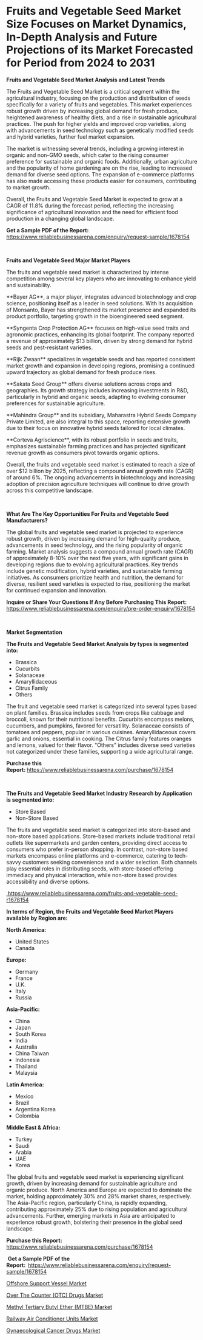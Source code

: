 <p><h1>Fruits and Vegetable Seed Market Size Focuses on Market Dynamics, In-Depth Analysis and Future Projections of its Market Forecasted for Period from 2024 to 2031</h1></p><p><strong>Fruits and Vegetable Seed Market Analysis and Latest Trends</strong></p>
<p><p>The Fruits and Vegetable Seed Market is a critical segment within the agricultural industry, focusing on the production and distribution of seeds specifically for a variety of fruits and vegetables. This market experiences robust growth driven by increasing global demand for fresh produce, heightened awareness of healthy diets, and a rise in sustainable agricultural practices. The push for higher yields and improved crop varieties, along with advancements in seed technology such as genetically modified seeds and hybrid varieties, further fuel market expansion.</p><p>The market is witnessing several trends, including a growing interest in organic and non-GMO seeds, which cater to the rising consumer preference for sustainable and organic foods. Additionally, urban agriculture and the popularity of home gardening are on the rise, leading to increased demand for diverse seed options. The expansion of e-commerce platforms has also made accessing these products easier for consumers, contributing to market growth.</p><p>Overall, the Fruits and Vegetable Seed Market is expected to grow at a CAGR of 11.8% during the forecast period, reflecting the increasing significance of agricultural innovation and the need for efficient food production in a changing global landscape.</p></p>
<p><strong>Get a Sample PDF of the Report:&nbsp;</strong> <a href="https://www.reliablebusinessarena.com/enquiry/request-sample/1678154?utm_campaign=1337&utm_medium=2&utm_source=Github&utm_content=ia&utm_term=14102024&utm_id=fruits-and-vegetable-seed">https://www.reliablebusinessarena.com/enquiry/request-sample/1678154</a></p>
<p>&nbsp;</p>
<p><strong>Fruits and Vegetable Seed Major Market Players</strong></p>
<p><p>The fruits and vegetable seed market is characterized by intense competition among several key players who are innovating to enhance yield and sustainability. </p><p>**Bayer AG**, a major player, integrates advanced biotechnology and crop science, positioning itself as a leader in seed solutions. With its acquisition of Monsanto, Bayer has strengthened its market presence and expanded its product portfolio, targeting growth in the bioengineered seed segment.</p><p>**Syngenta Crop Protection AG** focuses on high-value seed traits and agronomic practices, enhancing its global footprint. The company reported a revenue of approximately $13 billion, driven by strong demand for hybrid seeds and pest-resistant varieties.</p><p>**Rijk Zwaan** specializes in vegetable seeds and has reported consistent market growth and expansion in developing regions, promising a continued upward trajectory as global demand for fresh produce rises.</p><p>**Sakata Seed Group** offers diverse solutions across crops and geographies. Its growth strategy includes increasing investments in R&D, particularly in hybrid and organic seeds, adapting to evolving consumer preferences for sustainable agriculture.</p><p>**Mahindra Group** and its subsidiary, Maharastra Hybrid Seeds Company Private Limited, are also integral to this space, reporting extensive growth due to their focus on innovative hybrid seeds tailored for local climates.</p><p>**Corteva Agriscience**, with its robust portfolio in seeds and traits, emphasizes sustainable farming practices and has projected significant revenue growth as consumers pivot towards organic options. </p><p>Overall, the fruits and vegetable seed market is estimated to reach a size of over $12 billion by 2025, reflecting a compound annual growth rate (CAGR) of around 6%. The ongoing advancements in biotechnology and increasing adoption of precision agriculture techniques will continue to drive growth across this competitive landscape.</p></p>
<p>&nbsp;</p>
<p><strong>What Are The Key Opportunities For Fruits and Vegetable Seed Manufacturers?</strong></p>
<p><p>The global fruits and vegetable seed market is projected to experience robust growth, driven by increasing demand for high-quality produce, advancements in seed technology, and the rising popularity of organic farming. Market analysis suggests a compound annual growth rate (CAGR) of approximately 8-10% over the next five years, with significant gains in developing regions due to evolving agricultural practices. Key trends include genetic modification, hybrid varieties, and sustainable farming initiatives. As consumers prioritize health and nutrition, the demand for diverse, resilient seed varieties is expected to rise, positioning the market for continued expansion and innovation.</p></p>
<p><strong>Inquire or Share Your Questions If Any Before Purchasing This Report:</strong> <a href="https://www.reliablebusinessarena.com/enquiry/pre-order-enquiry/1678154?utm_campaign=1337&utm_medium=2&utm_source=Github&utm_content=ia&utm_term=14102024&utm_id=fruits-and-vegetable-seed">https://www.reliablebusinessarena.com/enquiry/pre-order-enquiry/1678154</a></p>
<p>&nbsp;</p>
<p><strong>Market Segmentation</strong></p>
<p><strong>The Fruits and Vegetable Seed Market Analysis by types is segmented into:</strong></p>
<p><ul><li>Brassica</li><li>Cucurbits</li><li>Solanaceae</li><li>Amaryllidaceous</li><li>Citrus Family</li><li>Others</li></ul></p>
<p><p>The fruit and vegetable seed market is categorized into several types based on plant families. Brassica includes seeds from crops like cabbage and broccoli, known for their nutritional benefits. Cucurbits encompass melons, cucumbers, and pumpkins, favored for versatility. Solanaceae consists of tomatoes and peppers, popular in various cuisines. Amaryllidaceous covers garlic and onions, essential in cooking. The Citrus family features oranges and lemons, valued for their flavor. "Others" includes diverse seed varieties not categorized under these families, supporting a wide agricultural range.</p></p>
<p><strong>Purchase this Report:&nbsp;</strong><a href="https://www.reliablebusinessarena.com/purchase/1678154?utm_campaign=1337&utm_medium=2&utm_source=Github&utm_content=ia&utm_term=14102024&utm_id=fruits-and-vegetable-seed">https://www.reliablebusinessarena.com/purchase/1678154</a></p>
<p>&nbsp;</p>
<p><strong>The Fruits and Vegetable Seed Market Industry Research by Application is segmented into:</strong></p>
<p><ul><li>Store Based</li><li>Non-Store Based</li></ul></p>
<p><p>The fruits and vegetable seed market is categorized into store-based and non-store based applications. Store-based markets include traditional retail outlets like supermarkets and garden centers, providing direct access to consumers who prefer in-person shopping. In contrast, non-store based markets encompass online platforms and e-commerce, catering to tech-savvy customers seeking convenience and a wider selection. Both channels play essential roles in distributing seeds, with store-based offering immediacy and physical interaction, while non-store based provides accessibility and diverse options.</p></p>
<p><a href="https://www.reliablebusinessarena.com/fruits-and-vegetable-seed-r1678154?utm_campaign=1337&utm_medium=2&utm_source=Github&utm_content=ia&utm_term=14102024&utm_id=fruits-and-vegetable-seed">&nbsp;https://www.reliablebusinessarena.com/fruits-and-vegetable-seed-r1678154</a></p>
<p><strong>In terms of Region, the Fruits and Vegetable Seed Market Players available by Region are:</strong></p>
<p>
    <p> <strong> North America: </strong>
        <ul>
            <li>United States</li>
            <li>Canada</li>
        </ul>
        </p> 
    <p> <strong> Europe: </strong>
        <ul>
            <li>Germany</li>
            <li>France</li>
            <li>U.K.</li>
            <li>Italy</li>
            <li>Russia</li>
        </ul>
        </p> 
    <p> <strong> Asia-Pacific: </strong>
        <ul>
            <li>China</li>
            <li>Japan</li>
            <li>South Korea</li>
            <li>India</li>
            <li>Australia</li>
            <li>China Taiwan</li>
            <li>Indonesia</li>
            <li>Thailand</li>
            <li>Malaysia</li>
        </ul>
        </p> 
    <p> <strong> Latin America: </strong>
        <ul>
            <li>Mexico</li>
            <li>Brazil</li>
            <li>Argentina Korea</li>
            <li>Colombia</li>
        </ul>
        </p> 
    <p> <strong> Middle East & Africa: </strong>
        <ul>
            <li>Turkey</li>
            <li>Saudi</li>
            <li>Arabia</li>
            <li>UAE</li>
            <li>Korea</li>
        </ul>
    </p>
    </p>
<p><p>The global fruits and vegetable seed market is experiencing significant growth, driven by increasing demand for sustainable agriculture and organic produce. North America and Europe are expected to dominate the market, holding approximately 30% and 28% market shares, respectively. The Asia-Pacific region, particularly China, is rapidly expanding, contributing approximately 25% due to rising population and agricultural advancements. Further, emerging markets in Asia are anticipated to experience robust growth, bolstering their presence in the global seed landscape.</p></p>
<p><strong>Purchase this Report: </strong><a href="https://www.reliablebusinessarena.com/purchase/1678154?utm_campaign=1337&utm_medium=2&utm_source=Github&utm_content=ia&utm_term=14102024&utm_id=fruits-and-vegetable-seed">https://www.reliablebusinessarena.com/purchase/1678154</a></p>
<p>&nbsp;<strong>Get a Sample PDF of the Report:&nbsp;&nbsp;</strong><a href="https://www.reliablebusinessarena.com/enquiry/request-sample/1678154?utm_campaign=1337&utm_medium=2&utm_source=Github&utm_content=ia&utm_term=14102024&utm_id=fruits-and-vegetable-seed">https://www.reliablebusinessarena.com/enquiry/request-sample/1678154</a></p>
<p><strong></strong></p>
<p><p><a href="https://www.linkedin.com/pulse/insights-offshore-support-vessel-industry-market-financial-562cc?trk=public_post_embed_feed-article-content&utm_campaign=1337&utm_medium=2&utm_source=Github&utm_content=ia&utm_term=14102024&utm_id=fruits-and-vegetable-seed">Offshore Support Vessel Market</a></p><p><a href="https://github.com/RickHolmes3/Market-Research-Report-List-6/blob/main/over-the-counter-otc-drugs-market.md?utm_campaign=1337&utm_medium=2&utm_source=Github&utm_content=ia&utm_term=14102024&utm_id=fruits-and-vegetable-seed">Over The Counter (OTC) Drugs Market</a></p><p><a href="https://www.linkedin.com/pulse/emerging-opportunities-challenges-global-methyl-tertiary-lmmfc?trk=public_post_embed_feed-article-content&utm_campaign=1337&utm_medium=2&utm_source=Github&utm_content=ia&utm_term=14102024&utm_id=fruits-and-vegetable-seed">Methyl Tertiary Butyl Ether (MTBE) Market</a></p><p><a href="https://www.linkedin.com/pulse/railway-air-conditioner-units-market-penetration-strategies-1tjgc?trk=public_post_embed_feed-article-content&utm_campaign=1337&utm_medium=2&utm_source=Github&utm_content=ia&utm_term=14102024&utm_id=fruits-and-vegetable-seed">Railway Air Conditioner Units Market</a></p><p><a href="https://www.linkedin.com/pulse/opportunities-challenges-gynaecological-cancer-drugs-to9dc?trk=public_post_embed_feed-article-content&utm_campaign=1337&utm_medium=2&utm_source=Github&utm_content=ia&utm_term=14102024&utm_id=fruits-and-vegetable-seed">Gynaecological Cancer Drugs Market</a></p></p>